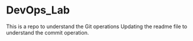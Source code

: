 # DevOps_Lab
This is a repo to understand the Git operations
Updating the readme file to understand the commit operation.
